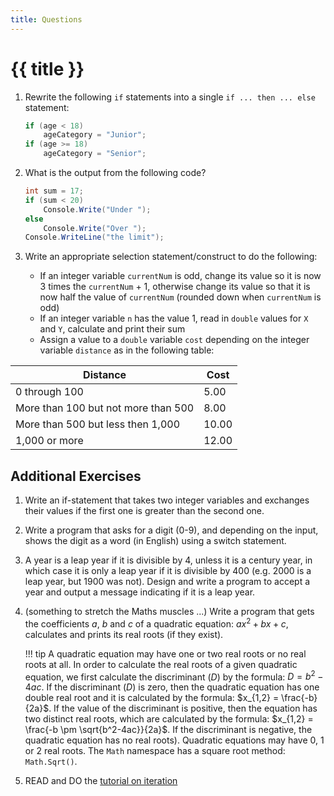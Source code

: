 ```yaml
---
title: Questions
---
```


# {{ title }}

1. Rewrite the following `if` statements into a single `if ... then ... else` statement:

    ```cs
    if (age < 18)
        ageCategory = "Junior";
    if (age >= 18)
        ageCategory = "Senior";
    ```

2. What is the output from the following code?

    ```cs
    int sum = 17;
    if (sum < 20)
        Console.Write("Under ");
    else
        Console.Write("Over ");
    Console.WriteLine("the limit");
    ```

3. Write an appropriate selection statement/construct to do the following:
    - If an integer variable `currentNum` is odd, change its value so it is now $3$ times the `currentNum` + $1$, otherwise change its value so that it is now half the value of `currentNum` (rounded down when `currentNum` is odd)
    - If an integer variable `n` has the value $1$, read in `double` values for `X` and `Y`, calculate and print their sum
    - Assign a value to a `double` variable `cost` depending on the integer variable `distance` as in the following table:

| Distance | Cost |
| -------- | ---- |
| 0 through 100 |  5.00 |
| More than 100 but not more than 500 | 8.00 |
| More than 500 but less then 1,000 | 10.00 |
| 1,000 or more | 12.00 |

## Additional Exercises

1. Write an if-statement that takes two integer variables and exchanges their values if the first one is greater than the second one.
2. Write a program that asks for a digit (0-9), and depending on the input, shows the digit as a word (in English) using a switch statement.
3. A year is a leap year if it is divisible by 4, unless it is a century year, in which case it is only a leap year if it is divisible by 400 (e.g. 2000 is a leap year, but 1900 was not).  Design and write a program to accept a year and output a message indicating if it is a leap year.
4. (something to stretch the Maths muscles ...) Write a program that gets the coefficients $a$, $b$ and $c$ of a quadratic equation: $ax^{2} + bx + c$, calculates and prints its real roots (if they exist).

    !!! tip
        A quadratic equation may have one or two real roots or no real roots at all. In order to calculate the real roots of a given quadratic equation, we first calculate the discriminant ($D$) by the formula: $D = b^{2} - 4ac$. If the discriminant ($D$) is zero, then the quadratic equation has one double real root and it is calculated by the formula: $x_{1,2} = \frac{-b}{2a}$.  If the value of the discriminant is positive, then the equation has two distinct real roots, which are calculated by the formula:
        $x_{1,2} = \frac{-b \pm \sqrt{b^2-4ac}}{2a}$. If the discriminant is negative, the quadratic equation has no real roots). Quadratic equations may have 0, 1 or 2 real roots.  The `Math` namespace has a square root method: `Math.Sqrt()`.

5. READ and DO the [tutorial on iteration](https://csharp.net-tutorials.com/control-structures/loops/)
